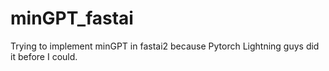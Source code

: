 # minGPT_fastai
Trying to implement minGPT in fastai2 because Pytorch Lightning guys did it before I could.
